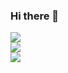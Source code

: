 ### Hi there 👋

<!--
**nuitfsdev/nuitfsdev** is a ✨ _special_ ✨ repository because its `README.md` (this file) appears on your GitHub profile.

Here are some ideas to get you started:

- 🔭 I’m currently working on ...
- 🌱 I’m currently learning ...
- 👯 I’m looking to collaborate on ...
- 🤔 I’m looking for help with ...
- 💬 Ask me about ...
- 📫 How to reach me: ...
- 😄 Pronouns: ...
- ⚡ Fun fact: ...
-->
  <img align="center" src="https://github-readme-stats.vercel.app/api?username=nuitfsdev&show_icons=true&theme=radical" />
<br>
 <img align="center" src="https://github-profile-summary-cards.vercel.app/api/cards/profile-details?username=nuitfsdev&theme=solarized" />
<br>
  <img align="center" src="https://github-readme-stats.vercel.app/api/top-langs/?username=nuitfsdev&layout=compact" />
<br>

